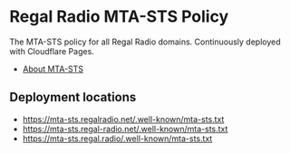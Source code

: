 # Regal Radio MTA-STS Policy
The MTA-STS policy for all Regal Radio domains. Continuously deployed with Cloudflare Pages.

* [About MTA-STS](https://support.google.com/a/answer/9261504?hl=en)

## Deployment locations
* https://mta-sts.regalradio.net/.well-known/mta-sts.txt
* https://mta-sts.regal-radio.net/.well-known/mta-sts.txt
* https://mta-sts.regal.radio/.well-known/mta-sts.txt
